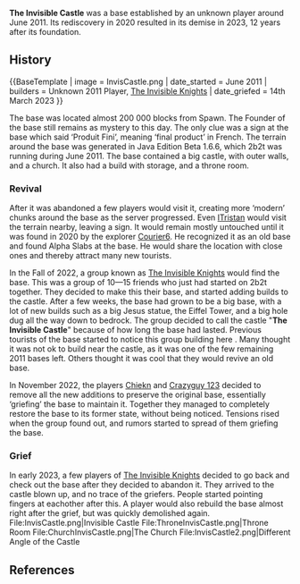 **The Invisible Castle** was a base established by an unknown player around June 2011. Its rediscovery in 2020 resulted in its demise in 2023, 12 years after its foundation.

## History
{{BaseTemplate
| image = InvisCastle.png
| date_started = June 2011
| builders = Unknown 2011 Player, [The Invisible Knights](https://2b2t.miraheze.org/wiki/The_Invisible_Knights)
| date_griefed = 14th March 2023
}}

The base was located almost 200 000 blocks from Spawn. The Founder of the base still remains as mystery to this day. The only clue was a sign at the base which said ‘Produit Fini’, meaning ‘final product’ in French. The terrain around the base was generated in Java Edition Beta 1.6.6, which 2b2t was running during June 2011. The base contained a big castle, with outer walls, and a church. It also had a build with storage, and a throne room.

### Revival
After it was abandoned a few players would visit it, creating more ‘modern’ chunks around the base as the server progressed. Even [ITristan](https://2b2t.miraheze.org/wiki/ITristan) would visit the terrain nearby, leaving a sign. It would remain mostly untouched until it was found in 2020 by the explorer [Courier6](https://2b2t.miraheze.org/wiki/Courier6). He recognized it as an old base and found Alpha Slabs at the base. He would share the location with close ones and thereby attract many new tourists.

In the Fall of 2022, a group known as [The Invisible Knights](https://2b2t.miraheze.org/wiki/The_Invisible_Knights) would find the base. This was a group of 10—15 friends who just had started on 2b2t together. They decided to make this their base, and started adding builds to the castle. After a few weeks, the base had grown to be a big base, with a lot of new builds such as a big Jesus statue, the Eiffel Tower, and a big hole dug all the way down to bedrock. The group decided to call the castle "**The Invisible Castle**" because of how long the base had lasted. Previous tourists of the base started to notice this group building here . Many thought it was not ok to build near the castle, as it was one of the few remaining 2011 bases left. Others thought it was cool that they would revive an old base.

In November 2022, the players [Chiekn](https://2b2t.miraheze.org/wiki/Chiekn) and [Crazyguy 123](https://2b2t.miraheze.org/wiki/Crazyguy_123) decided to remove all the new additions to preserve the original base, essentially ‘griefing’ the base to maintain it. Together they managed to completely restore the base to its former state, without being noticed. Tensions rised when the group found out, and rumors started to spread of them griefing the base.

### Grief
In early 2023, a few players of [The Invisible Knights](https://2b2t.miraheze.org/wiki/The_Invisible_Knights) decided to go back and check out the base after they decided to abandon it. They arrived to the castle blown up, and no trace of the griefers. People started pointing fingers at eachother after this. A player would also rebuild the base almost right after the grief, but was quickly demolished again.<gallery>
File:InvisCastle.png|Invisible Castle
File:ThroneInvisCastle.png|Throne Room
File:ChurchInvisCastle.png|The Church
File:InvisCastle2.png|Different Angle of the Castle
</gallery>

## References